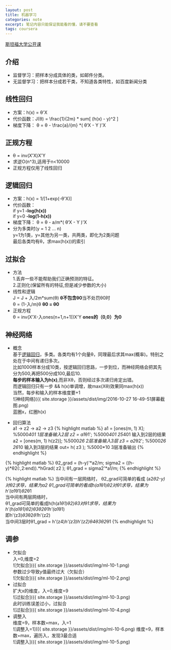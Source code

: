 ```yaml
---
layout: post
title: 机器学习
categories: note
excerpt: 笔记内容只能保证我能看的懂，请不要查看
tags: coursera
---
```


[斯坦福大学公开课](//coursera.org/learn/machine-learning)  



## 介绍

- 监督学习：把样本分成具体的类，如邮件分类。
- 无监督学习：把样本分成若干类，不知道各类特性，如百度新闻分类  

## 线性回归
- 方案：h(x) = θ'X
- 代价函数：J(θ) = \frac{1}{2m} * sum[ (h(x) - y)^2 ]
- 梯度下降： θ = θ - \frac{a}/{m} *( θ‘X - Y )'X

## 正规方程
- θ = inv(X'X)X'Y
- 求逆O(n^3),适用于n<10000
- 正规方程仅用了线性回归

## 逻辑回归  
- 方案：h(x) = 1/[1+exp(-θ'X)]
- 代价函数：  
  if y=1 	**-log(h(x))**    
  if y=0	 **-log(1-h(x))**
- 梯度下降： θ = θ - a/m*( θ‘X - Y )'X
- 分为多类时(y = 1 2 ... n)  
  y=1为1类，y=其他为另一类，共两类，即化为2类问题  
  最后各类均有θ，求max(h(x))的索引

## 过拟合  
- 方法  
	1.丢弃一些不能帮助我们正确预测的特征。  
	2.正则化(保留所有的特征,但是减少参数的大小)  
-  线性和逻辑  
  J = J + 入/2m*sum(θ) **θ不包含θ0**当不处罚θ0时  
  θ = (1-入/m)θ
  **θ0 = θ0**    
- 正规方程  
  θ = inv(X'X-入ones(n+1,n+1))X'Y **ones的（0,0）为0**  

## 神经网络
- 概念  
  基于[逻辑回归](./#逻辑回归)，多类。各类均有1个向量θ，同理最后求其max(概率)。特别之处在于中间有递归多次。  
  比如1000样本分成10类，按逻辑回归思路，一步到位，而神经网络会把其先分为500,再把500分成100,最后10.  
  **每步的样本输入为h(x)**,而非Xθ，否则经过多次递归肯定出错。  
  而逻辑回归只有一步 && h(x)单调增，故max(Xθ)效果同max(h(x))  
  当然，每步和输入的样本维度要+1  
  ![神经网络]({{ site.storage }}/assets/dist/img/2016-10-27 16-49-51屏幕截图.png)  
  蓝圈x，红圈h(x)  

- 回归算法  
a1 -> z2 -> a2 -> z3
{% highlight matlab %}
a1 = [ones(m, 1) X]; %5000*401 1层准备输入2层
z2 = a1*θ1'; %5000*401 25*401   输入到2层的结果
a2 = [ones(m, 1) h(z2)]; %5000*26 2层准备输入3层
z3 = a2*θ2'; %5000*26 26*10  输入到3层的结果
out= h( z3 ); %5000*10  3层准备输出
{% endhighlight %}

{% highlight matlab %}
θ2_grad =  (h-y)'*a2/m;
sigma2 = ((h-y)*θ2(:,2:end)).*hGrad( z2 );
θ1_grad = sigma2'*a1/m;
{% endhighlight %}

{% highlight matlab %}
当中间有一层网络时，
θ2_grad可简单的看成 (a2*θ2-y)对θ2求导，结果为a2
θ1_grad可简单的看成h(a1*θ1)*θ2对θ1求导，结果为h'(a1*θ1)*θ2*θ1  
当中间有两层网络时，  
θ1_grad可简单的看成h(h(a1*θ1)*θ2)*θ3对θ1求导，结果为h'(h(a1*θ1)*θ2)*θ3*θ2*θ1*h'(a1*θ1)  
即h'(z3)*θ3*θ2*θ1*h'(z2)  
当中间3层时θ1_grad = h'(z4)*h'(z3)*h'(z2)*θ4*θ3*θ2*θ1
{% endhighlight %}

## 调参  

- 欠拟合  
入=0,维度=2  
![欠拟合]({{ site.storage }}/assets/dist/img/ml-10-1.png)  
参数过少导致y值最终过大（欠拟合）  
![欠拟合]({{ site.storage }}/assets/dist/img/ml-10-2.png)  
- 过拟合  
扩大x的维度，入=0,维度=9  
![过拟合]({{ site.storage }}/assets/dist/img/ml-10-3.png)  
此时训练误差过小，过拟合  
![过拟合]({{ site.storage }}/assets/dist/img/ml-10-4.png)  
- 调整入  
维度=9，样本数=max，入=1  
![调整入=1]({{ site.storage }}/assets/dist/img/ml-10-6.png)
维度=9，样本数=max，遍历入，发现3最合适  
![调整入]({{ site.storage }}/assets/dist/img/ml-10-5.png)   
